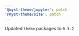 ```yaml
---
'@myst-theme/jupyter': patch
'@myst-theme/site': patch
---
```


Updated `thebe` packages to `0.3.2`
